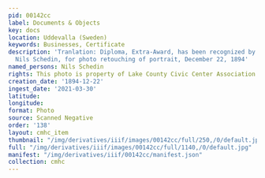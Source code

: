 ```yaml
---
pid: 00142cc
label: Documents & Objects
key: docs
location: Uddevalla (Sweden)
keywords: Businesses, Certificate
description: 'Tranlation: Diploma, Extra-Award, has been recognized by the name Mr.
  Nils Schedin, for photo retouching of portrait, December 22, 1894'
named_persons: Nils Schedin
rights: This photo is property of Lake County Civic Center Association.
creation_date: '1894-12-22'
ingest_date: '2021-03-30'
latitude: 
longitude: 
format: Photo
source: Scanned Negative
order: '138'
layout: cmhc_item
thumbnail: "/img/derivatives/iiif/images/00142cc/full/250,/0/default.jpg"
full: "/img/derivatives/iiif/images/00142cc/full/1140,/0/default.jpg"
manifest: "/img/derivatives/iiif/00142cc/manifest.json"
collection: cmhc
---
```

